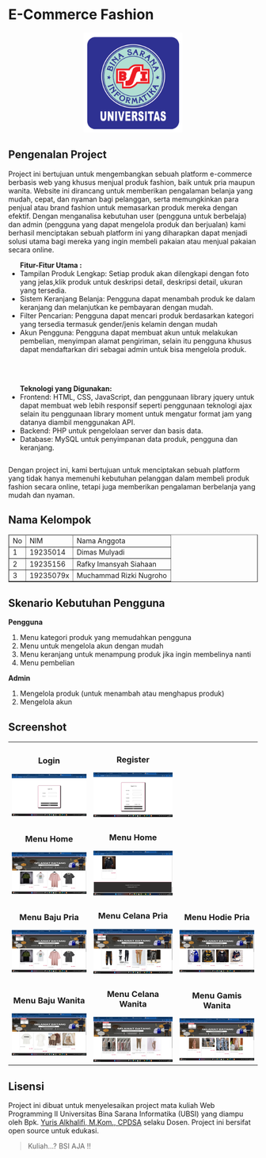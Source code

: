 # E-Commerce Fashion

<p align="center"><img src="foto/Logo UBSI.png" width="200" alt="Logo UBSI"></p>


## Pengenalan Project

Project ini bertujuan untuk mengembangkan sebuah platform e-commerce berbasis web yang khusus menjual produk fashion, baik untuk pria maupun wanita. Website ini dirancang untuk memberikan pengalaman belanja yang mudah, cepat, dan nyaman bagi pelanggan, serta memungkinkan para penjual atau brand fashion untuk memasarkan produk mereka dengan efektif. Dengan menganalisa kebutuhan user (pengguna untuk berbelaja) dan admin (pengguna yang dapat mengelola produk dan berjualan) kami berhasil menciptakan sebuah platform ini yang diharapkan dapat menjadi solusi utama bagi mereka yang ingin membeli pakaian atau menjual pakaian secara online.

<table>
<ul>
<strong>Fitur-Fitur Utama :</strong>
<li>Tampilan Produk Lengkap: Setiap produk akan dilengkapi dengan foto yang jelas,klik produk untuk deskripsi detail, deskripsi detail, ukuran yang tersedia.</li>
<li>Sistem Keranjang Belanja: Pengguna dapat menambah produk ke dalam keranjang dan melanjutkan ke pembayaran dengan mudah.</li>
<li>Filter Pencarian: Pengguna dapat mencari produk berdasarkan kategori yang tersedia termasuk gender/jenis kelamin dengan mudah</li>
<li>Akun Pengguna: Pengguna dapat membuat akun untuk melakukan pembelian, menyimpan alamat pengiriman, selain itu pengguna khusus dapat mendaftarkan diri sebagai admin untuk bisa mengelola produk.</li>
</ul><br><br>

<ul>
<strong>Teknologi yang Digunakan:</strong>

<li>Frontend: HTML, CSS, JavaScript, dan penggunaan library jquery untuk dapat membuat web lebih responsif seperti penggunaan teknologi ajax selain itu penggunaan library moment untuk mengatur format jam yang datanya diambil menggunakan API.</li>
<li>Backend: PHP untuk pengelolaan server dan basis data.</li>
<li>Database: MySQL untuk penyimpanan data produk, pengguna dan keranjang.</li>
</ul>
</table>

Dengan project ini, kami bertujuan untuk menciptakan sebuah platform yang tidak hanya memenuhi kebutuhan pelanggan dalam membeli produk fashion secara online, tetapi juga memberikan pengalaman berbelanja yang mudah dan nyaman.

## Nama Kelompok
<table border="1">
  <thead>
    <tr>
      <td>No</td>
      <td>NIM</td>
      <td>Nama Anggota</td>
    </tr>
  <thead>
  <tbody>
    <tr>
      <td>1</td>
      <td>19235014</td>
      <td>Dimas Mulyadi</td>
    </tr>
    <tr>
      <td>2</td>
      <td>19235156</td>
      <td>Rafky Imansyah Siahaan</td>
    </tr>
    <tr>
      <td>3</td>
      <td>19235079x</td>
      <td>Muchammad  Rizki Nugroho</td>
    </tr>
   
  </tbody>
</table>

## Skenario Kebutuhan Pengguna
<strong>Pengguna</strong>
<ol>
<li>Menu kategori produk yang memudahkan pengguna</li>
<li>Menu untuk mengelola akun dengan mudah</li>
<li>Menu keranjang untuk menampung produk jika ingin membelinya nanti</li>
<li>Menu pembelian</li>
</ol>

<strong>Admin</strong>
<ol>
<li>Mengelola produk (untuk menambah atau menghapus produk)</li>
<li>Mengelola akun</li>
</ol>
<!-- Sesuaikan dengan hak akses dari project masing-masing kelompok -->

## Screenshot
<table width="100%">
<tr>
<td><h3 align="center">Login</h3><img src="foto/login.png"></td>
<td><h3 align="center">Register</h3><img src="foto/register.png"></td>
</tr>
<tr>
<td><h3 align="center">Menu Home</h3><img src="foto/menu_home.png"></td>
<td><h3 align="center">Menu Home</h3><img src="foto/home_bawa.png"></td>
</tr>
<tr>
<td><h3 align="center">Menu Baju Pria</h3><img src="foto/pria_baju.png"></td>
<td><h3 align="center">Menu Celana Pria</h3><img src="foto/pria_celana.png"></td>
<td><h3 align="center">Menu Hodie Pria</h3><img src="foto/pria_hodie.png"></td>
</tr>
<tr>
<td><h3 align="center">Menu Baju Wanita</h3><img src="foto/wanita_baju.png"></td>
<td><h3 align="center">Menu Celana Wanita</h3><img src="foto/wanita_celana.png"></td>
<td><h3 align="center">Menu Gamis Wanita</h3><img src="foto/wanita_gamis.png"></td>
</tr>
</table>

## Lisensi

Project ini dibuat untuk menyelesaikan project mata kuliah Web Programming II Universitas Bina Sarana Informatika (UBSI) yang diampu oleh Bpk. <a href="https://github.com/yuris60">Yuris Alkhalifi, M.Kom., CPDSA</a> selaku Dosen. Project ini bersifat open source untuk edukasi.
<!-- Kalian boleh mengubah bentuk lisensi ini sesuai kesepakatan kelompok apakah akan bersifat open source atau tidak -->
<blockquote>Kuliah...? BSI AJA !!</blockquote>

